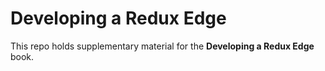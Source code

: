 # Developing a Redux Edge

This repo holds supplementary material for the **Developing a Redux Edge** book.
